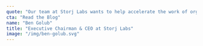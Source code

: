 ```yaml
---
quote: "Our team at Storj Labs wants to help accelerate the work of organizations looking to combat the virus. We hope this research credit will support those on the front lines fighting."
cta: "Read the Blog"
name: "Ben Golub"
title: "Executive Chairman & CEO at Storj Labs"
image: "/img/ben-golub.svg"
---
```

